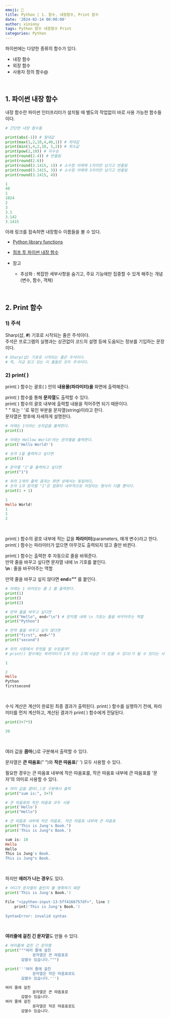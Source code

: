 ```yaml
---
emoji: 🐍
title: Python | 1. 함수, 내장함수, Print 함수
date: '2024-02-14 00:00:00'
author: xininny
tags: Python 함수 내장함수 Print
categories: Python
---
```


파이썬에는 다양한 종류의 함수가 있다.

- 내장 함수
- 외장 함수
- 사용자 정의 함수@

<br>

## 1. 파이썬 내장 함수

내장 함수란 파이썬 인터프리터가 설치될 때 별도의 작업없이 바로 사용 가능한 함수들이다.

```python
# 간단한 내장 함수들

print(abs(-1)) # 절대값
print(max(1,2,10,4,40,1)) # 최대값
print(min(1,4,2,10, 5,2)) # 최소값
print(pow(2,10)) # 지수승
print(round(2.4)) # 반올림
print(round(2.6))
print(round(3.1415, 1)) # 소수점 아래에 1자리만 남기고 반올림
print(round(3.1415, 3)) # 소수점 아래에 3자리만 남기고 반올림
print(round(3.1415, 4))
```

```PowerShell
1
40
1
1024
2
3
3.1
3.142
3.1415
```

아래 링크를 접속하면 내장함수 이름들을 볼 수 있다.

- <a href="https://docs.python.org/ko/3/library/functions.html" target="_blank"> Python library functions </a>

- <a href="https://wikidocs.net/32" target="_blank"> 점프 투 파이썬 내장 함수 </a>
- 참고
  - 추상화 : 복잡한 세부사항을 숨기고, 주요 기능에만 집중할 수 있게 해주는 개념 (변수, 함수, 객체)

<br>

## 2. Print 함수

### 1) 주석

Sharp(샵, **#**) 기호로 시작되는 줄은 주석이다.  
주석은 프로그램의 실행과는 상관없이 코드의 설명 등에 도움되는 정보를 기입하는 문장이다.

```python
# Sharp(샵) 기호로 시작되는 줄은 주석이다.
# 즉, 지금 읽고 있는 이 줄들은 모두 주석이다.
```

### 2) print( )

print( ) 함수는 괄호( ) 안의 **내용물(파라미터)을** 화면에 출력해준다.

print( ) 함수를 통해 **문자열**도 출력할 수 있다.  
print( ) 함수의 괄호 내부에 출력할 내용을 적어주면 되기 때문이다.  
" " 또는 ' '로 묶인 부분을 문자열(string)이라고 한다.  
문자열은 향후에 자세하게 설명한다.

```python
# 아래는 1이라는 숫자값을 출력한다.
print(1)

# 아래는 Hellow World!라는 문자열을 출력한다.
print('Hello World!')

# 숫자 1을 출력하고 싶다면
print(1)

# 문자열 "1"을 출력하고 싶다면
print("1")

# 위의 2개의 출력 결과는 화면 상에서는 동일하다,
# 숫자 1과 문자열 "1"은 컴퓨터 내부적으로 저장되는 형식이 다를 뿐이다.
print(1 + 1)
```

```PowerShell
1
Hello World!
1
1
2
```

<br>

print( ) 함수의 괄호 내부에 적는 값을 **파라미터**(parameters, 매개 변수)라고 한다.  
print( ) 함수는 파라미터가 없으면 아무것도 출력되지 않고 줄만 바뀐다.

print( ) 함수는 출력한 후 자동으로 줄을 바꿔준다.  
만약 줄을 바꾸고 싶다면 문자열 내에 \n 기호를 붙인다.  
**\n** : 줄을 바꾸어주는 역할

만약 줄을 바꾸고 싶지 않다면 **end=""** 를 붙인다.

```python
# 아래는 1 비어있는 줄 2 를 출력한다.
print(1)
print()
print(2)

# 만약 줄을 바꾸고 싶다면
print("Hello", end="\n") # 문자열 내에 \n 기호는 줄을 바꾸어주는 역할
print("Python")

# 만약 줄을 바꾸고 싶지 않다면
print("first", end="")
print("second")

# 위의 사항에서 무엇을 알 수있을까?
# print() 함수에는 파라미터가 1개 또는 2개(사실은 더 있을 수 있다)가 될 수 있다는 사실
```

```PowerShell
1

2
Hello
Python
firstsecond
```

<br>

수식 계산은 계산이 완료된 최종 결과가 출력된다.
print( ) 함수를 실행하기 전에, 파라미터를 먼저 계산하고, 계산된 결과가 print( ) 함수에게 전달된다.

```python
print(3+7*5)
```

```PowerShell
38
```

<br>

여러 값을 **콤마**(,)로 구분해서 출력할 수 있다.

문자열은 **큰 따옴표**(" ")와 **작은 따옴표**(' ') 모두 사용할 수 있다.

필요한 경우는 큰 따옴표 내부에 작은 따옴표를, 작은 따옴표 내부에 큰 따옴표를 '문자'의 의미로 사용할 수 있다.

```python
# 여러 값을 콤마(,)로 구분해서 출력
print("sum is:", 3+7)

# 큰 따옴표와 작은 따옴표 모두 사용
print('Hello')
print("Hello")

# 큰 따옴표 내부에 작은 따옴표, 작은 따옴표 내부에 큰 따옴표
print("This is Jung's Book.")
print('This is Jung"s Book.')
```

```PowerShell
sum is: 10
Hello
Hello
This is Jung's Book.
This is Jung"s Book.
```

<br>

하지만 **에러가 나는 경우**도 있다.

```python
# 어디가 문자열의 끝인지 불 명확하기 때문
print('This is Jung's Book.')
```

```PowerShell
File "<ipython-input-13-5ff4166757df>", line 3
    print('This is Jung's Book.')
                        ^
SyntaxError: invalid syntax
```

<br>

**여러줄에 걸친 긴 문자열**도 만들 수 있다.

```python
# 여러줄에 걸친 긴 문자열
print("""여러 줄에 걸친
            문자열은 큰 따옴표로
       감쌀수 있습니다.""")

print('''여러 줄에 걸친
            문자열은 작은 따옴표로도
       감쌀수 있습니다.''')
```

```PowerShell
여러 줄에 걸친
            문자열은 큰 따옴표로
       감쌀수 있습니다.
여러 줄에 걸친
            문자열은 작은 따옴표로도
       감쌀수 있습니다.
```

```toc

```
